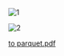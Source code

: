 
![1](https://github.com/user-attachments/assets/06e48b13-f11a-455e-9ae8-0db518b474ca)

![2](https://github.com/user-attachments/assets/eb464b8e-f1be-4e8b-af0c-2001a2336984)


[to parquet.pdf](https://github.com/user-attachments/files/18307836/to.parquet.pdf)
